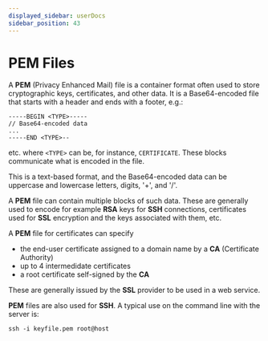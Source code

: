 ```yaml
---
displayed_sidebar: userDocs
sidebar_position: 43
---
```


# PEM Files

A **PEM** (Privacy Enhanced Mail) file is a container format often used to store cryptographic keys, certificates, and other data. It is a Base64-encoded file that starts with a header and ends with a footer, e.g.:

```encoding
-----BEGIN <TYPE>-----
// Base64-encoded data
...
-----END <TYPE>--
```

etc. where `<TYPE>` can be, for instance, `CERTIFICATE`. These blocks communicate what is encoded in the file.

This is a text-based format, and the Base64-encoded data can be uppercase and lowercase letters, digits, '+', and '/'.

A **PEM** file can contain multiple blocks of such data. These are generally used to encode for example **RSA** keys for **SSH** connections, certificates used for **SSL** encryption and the keys associated with them, etc.

A **PEM** file for certificates can specify

* the end-user certificate assigned to a domain name by a **CA** (Certificate Authority)
* up to 4 intermedidate certificates
* a root certificate self-signed by the **CA**

These are generally issued by the **SSL** provider to be used in a web service.

**PEM** files are also used for **SSH**. A typical use on the command line with the server is:

```CLI-linux
ssh -i keyfile.pem root@host
```

